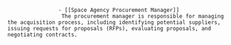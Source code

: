 					- [[Space Agency Procurement Manager]]
					 The procurement manager is responsible for managing the acquisition process, including identifying potential suppliers, issuing requests for proposals (RFPs), evaluating proposals, and negotiating contracts.



